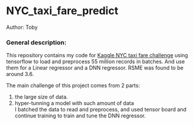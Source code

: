 # NYC_taxi_fare_predict
Author: Toby  

### **General description:**  
This repository contains my code for [Kaggle NYC taxi fare challenge](https://www.kaggle.com/c/new-york-city-taxi-fare-prediction) using tensorflow to load and preprocess 55 million records in batches. And use them for a Linear regressor and a DNN regressor. RSME was found to be around 3.6.  

The main challenge of this project comes from 2 parts:  
1. the large size of data.  
2. hyper-tunning a model with such amount of data  
I batched the data to read and preprocess, and used tensor board and continue training to train and tune the DNN regressor.  
